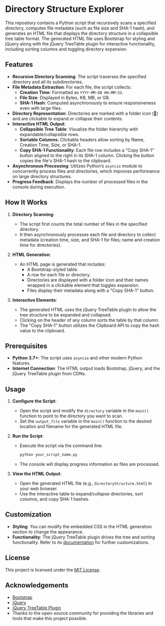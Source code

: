 # Directory Structure Explorer

This repository contains a Python script that recursively scans a specified directory, computes file metadata (such as file size and SHA-1 hash), and generates an HTML file that displays the directory structure in a collapsible tree table format. The generated HTML file uses Bootstrap for styling and jQuery along with the jQuery TreeTable plugin for interactive functionality, including sorting columns and toggling directory expansion.

## Features

- **Recursive Directory Scanning**: The script traverses the specified directory and all its subdirectories.
- **File Metadata Extraction**: For each file, the script collects:
  - **Creation Time**: Formatted as `YYYY-MM-DD HH:MM:SS`.
  - **File Size**: Displayed in Bytes, KB, MB, or GB.
  - **SHA-1 Hash**: Computed asynchronously to ensure responsiveness even with large files.
- **Directory Representation**: Directories are marked with a folder icon (&#128193;) and are clickable to expand or collapse their contents.
- **Interactive HTML Output**:
  - **Collapsible Tree Table**: Visualize the folder hierarchy with expandable/collapsible rows.
  - **Sortable Columns**: Clickable headers allow sorting by Name, Creation Time, Size, or SHA-1.
  - **Copy SHA-1 Functionality**: Each file row includes a "Copy SHA-1" button aligned to the right in its SHA-1 column. Clicking the button copies the file's SHA-1 hash to the clipboard.
- **Asynchronous Processing**: Utilizes Python’s `asyncio` module to concurrently process files and directories, which improves performance on large directory structures.
- **Progress Feedback**: Displays the number of processed files in the console during execution.

## How It Works

1. **Directory Scanning**:
   - The script first counts the total number of files in the specified directory.
   - It then asynchronously processes each file and directory to collect metadata (creation time, size, and SHA-1 for files; name and creation time for directories).

2. **HTML Generation**:
   - An HTML page is generated that includes:
     - A Bootstrap-styled table.
     - A row for each file or directory.
     - Directories are displayed with a folder icon and their names wrapped in a clickable element that toggles expansion.
     - Files display their metadata along with a "Copy SHA-1" button.

3. **Interactive Elements**:
   - The generated HTML uses the jQuery TreeTable plugin to allow the tree structure to be expanded and collapsed.
   - Clicking on the header of any column sorts the table by that column.
   - The "Copy SHA-1" button utilizes the Clipboard API to copy the hash value to the clipboard.

## Prerequisites

- **Python 3.7+**: The script uses `asyncio` and other modern Python features.
- **Internet Connection**: The HTML output loads Bootstrap, jQuery, and the jQuery TreeTable plugin from CDNs.

## Usage

1. **Configure the Script**:
   - Open the script and modify the `directory` variable in the `main()` function to point to the directory you want to scan.
   - Set the `output_file` variable in the `main()` function to the desired location and filename for the generated HTML file.

2. **Run the Script**:
   - Execute the script via the command line:
     ```bash
     python your_script_name.py
     ```
   - The console will display progress information as files are processed.

3. **View the HTML Output**:
   - Open the generated HTML file (e.g., `DirectoryStructure.html`) in your web browser.
   - Use the interactive table to expand/collapse directories, sort columns, and copy SHA-1 hashes.

## Customization

- **Styling**: You can modify the embedded CSS in the HTML generation section to change the appearance.
- **Functionality**: The jQuery TreeTable plugin drives the tree and sorting functionality. Refer to its [documentation](https://ludo.cubicphuse.nl/jquery-treetable/) for further customizations.

## License

This project is licensed under the [MIT License](LICENSE).

## Acknowledgements

- [Bootstrap](https://getbootstrap.com/)
- [jQuery](https://jquery.com/)
- [jQuery TreeTable Plugin](https://ludo.cubicphuse.nl/jquery-treetable/)
- Thanks to the open-source community for providing the libraries and tools that make this project possible.
